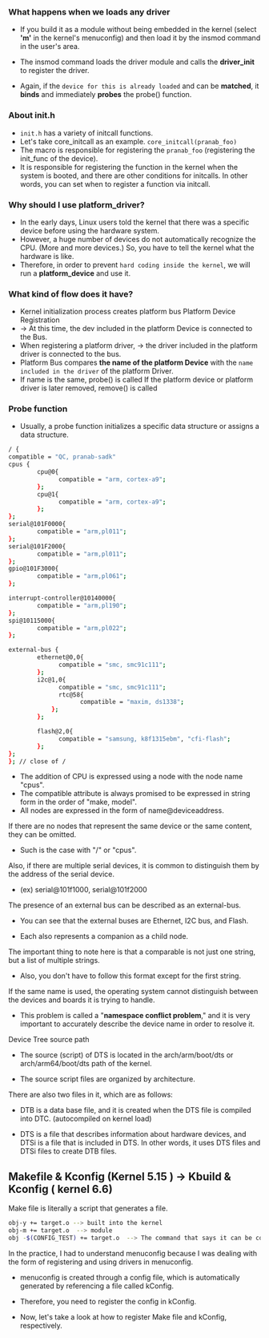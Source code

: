 ### What happens when we loads any driver
- If you build it as a module without being embedded in the kernel (select **'m'** in the kernel's menuconfig) 
and then load it by the insmod command in the user's area. 

- The insmod command loads the driver module and calls the **driver_init** to register the driver. 

- Again, if the `device for this is already loaded` and can be **matched**, it **binds** and immediately **probes** the probe() function.


### About init.h 
- `init.h` has a variety of initcall functions.
- Let's take core_initcall as an example. `core_initcall(pranab_foo) `
- The macro is responsible for registering the `pranab_foo` (registering the init_func of the device).
- It is responsible for registering the function in the kernel when the system is booted, and there are other conditions for initcalls. In other words, you can set when to register a function via initcall.


### Why should I use platform_driver?
- In the early days, Linux users told the kernel that there was a specific device before using the hardware system.
- However, a huge number of devices do not automatically recognize the CPU. (More and more devices.) So, you have to tell the kernel what the hardware is like.
- Therefore, in order to prevent `hard coding inside the kernel`, we will run a **platform_device** and use it.

### What kind of flow does it have?
- Kernel initialization process creates platform bus Platform Device Registration
-  → At this time, the dev included in the platform Device is connected to the Bus.
-  When registering a platform driver, → the driver included in the platform driver is connected to the bus.
-  Platform Bus compares **the name of the platform Device** with the `name included in the driver` of the platform Driver.
-  If name is the same, probe() is called If the platform device or platform driver is later removed, remove() is called

  ### Probe function
- Usually, a probe function initializes a specific data structure or assigns a data structure.


```bash
/ {
compatible = "QC, pranab-sadk"
cpus {
        cpu@0{
              compatible = "arm, cortex-a9";
        };
        cpu@1{
              compatible = "arm, cortex-a9";
        };
};
serial@101F0000{
        compatible = "arm,pl011";
};
serial@101F2000{
        compatible = "arm,pl011";
};
gpio@101F3000{
        compatible = "arm,pl061";
};

interrupt-controller@10140000{
        compatible = "arm,pl190";
};
spi@10115000{
        compatible = "arm,pl022";
};

external-bus {
        ethernet@0,0{
              compatible = "smc, smc91c111";
        };
        i2c@1,0{
              compatible = "smc, smc91c111";
              rtc@58{
                    compatible = "maxim, ds1338";
            };
        };

        flash@2,0{
              compatible = "samsung, k8f1315ebm", "cfi-flash";
        };
};
}; // close of /

```


- The addition of CPU is expressed using a node with the node name "cpus".
- The compatible attribute is always promised to be expressed in string form in the order of "make, model".
- All nodes are expressed in the form of name@deviceaddress.

If there are no nodes that represent the same device or the same content, they can be omitted.

- Such is the case with "/" or "cpus".

Also, if there are multiple serial devices, it is common to distinguish them by the address of the serial device.

- (ex) serial@101f1000, serial@101f2000

The presence of an external bus can be described as an external-bus.

- You can see that the external buses are Ethernet, I2C bus, and Flash.

- Each also represents a companion as a child node.


The important thing to note here is that a comparable is not just one string, but a list of multiple strings.

- Also, you don't have to follow this format except for the first string.

If the same name is used, the operating system cannot distinguish between the devices and boards it is trying to handle.

- This problem is called a "**namespace conflict problem**," and it is very important to accurately describe the device name in order to resolve it.

Device Tree source path
- The source (script) of DTS is located in the arch/arm/boot/dts or arch/arm64/boot/dts path of the kernel.

- The source script files are organized by architecture.



There are also two files in it, which are as follows:

- DTB is a data base file, and it is created when the DTS file is compiled into DTC. (autocompiled on kernel load)

- DTS is a file that describes information about hardware devices, and DTSi is a file that is included in DTS. In other words, it uses DTS files and DTSi files to create DTB files.


## Makefile & Kconfig (Kernel 5.15 ) -> Kbuild & Kconfig ( kernel 6.6)


Make file is literally a script that generates a file.

```bash
obj-y += target.o --> built into the kernel
obj-m += target.o  --> module
obj -$(CONFIG_TEST) += target.o  --> The command that says it can be compiled as a module or as a built-in depending on the result of menuconfig

```
In the practice, I had to understand menuconfig because I was dealing with the form of registering and using drivers in menuconfig.


- menuconfig is created through a config file, which is automatically generated by referencing a file called kConfig.

- Therefore, you need to register the config in kConfig.

- Now, let's take a look at how to register Make file and kConfig, respectively.



